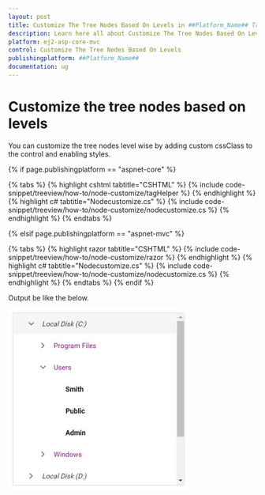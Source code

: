 ```yaml
---
layout: post
title: Customize The Tree Nodes Based On Levels in ##Platform_Name## Treeview Component
description: Learn here all about Customize The Tree Nodes Based On Levels in Syncfusion ##Platform_Name## Treeview component and more.
platform: ej2-asp-core-mvc
control: Customize The Tree Nodes Based On Levels
publishingplatform: ##Platform_Name##
documentation: ug
---
```


# Customize the tree nodes based on levels

You can customize the tree nodes level wise by adding custom cssClass to the control and enabling styles.

{% if page.publishingplatform == "aspnet-core" %}

{% tabs %}
{% highlight cshtml tabtitle="CSHTML" %}
{% include code-snippet/treeview/how-to/node-customize/tagHelper %}
{% endhighlight %}
{% highlight c# tabtitle="Nodecustomize.cs" %}
{% include code-snippet/treeview/how-to/node-customize/nodecustomize.cs %}
{% endhighlight %}
{% endtabs %}

{% elsif page.publishingplatform == "aspnet-mvc" %}

{% tabs %}
{% highlight razor tabtitle="CSHTML" %}
{% include code-snippet/treeview/how-to/node-customize/razor %}
{% endhighlight %}
{% highlight c# tabtitle="Nodecustomize.cs" %}
{% include code-snippet/treeview/how-to/node-customize/nodecustomize.cs %}
{% endhighlight %}
{% endtabs %}
{% endif %}



Output be like the below.

![TreeView Sample](../images/nodecustomize.PNG)
